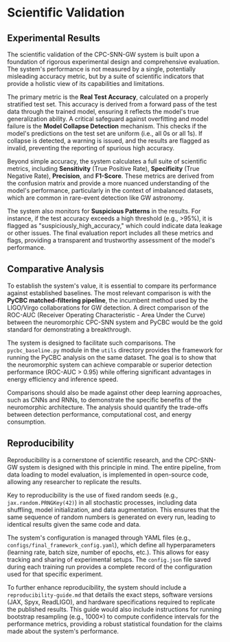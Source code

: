 # Scientific Validation

## Experimental Results

The scientific validation of the CPC-SNN-GW system is built upon a foundation of rigorous experimental design and comprehensive evaluation. The system's performance is not measured by a single, potentially misleading accuracy metric, but by a suite of scientific indicators that provide a holistic view of its capabilities and limitations.


The primary metric is the **Real Test Accuracy**, calculated on a properly stratified test set. This accuracy is derived from a forward pass of the test data through the trained model, ensuring it reflects the model's true generalization ability. A critical safeguard against overfitting and model failure is the **Model Collapse Detection** mechanism. This checks if the model's predictions on the test set are uniform (i.e., all 0s or all 1s). If collapse is detected, a warning is issued, and the results are flagged as invalid, preventing the reporting of spurious high accuracy.


Beyond simple accuracy, the system calculates a full suite of scientific metrics, including **Sensitivity** (True Positive Rate), **Specificity** (True Negative Rate), **Precision**, and **F1-Score**. These metrics are derived from the confusion matrix and provide a more nuanced understanding of the model's performance, particularly in the context of imbalanced datasets, which are common in rare-event detection like GW astronomy.


The system also monitors for **Suspicious Patterns** in the results. For instance, if the test accuracy exceeds a high threshold (e.g., >95%), it is flagged as "suspiciously_high_accuracy," which could indicate data leakage or other issues. The final evaluation report includes all these metrics and flags, providing a transparent and trustworthy assessment of the model's performance.


## Comparative Analysis

To establish the system's value, it is essential to compare its performance against established baselines. The most relevant comparison is with the **PyCBC matched-filtering pipeline**, the incumbent method used by the LIGO/Virgo collaborations for GW detection. A direct comparison of the ROC-AUC (Receiver Operating Characteristic - Area Under the Curve) between the neuromorphic CPC-SNN system and PyCBC would be the gold standard for demonstrating a breakthrough.


The system is designed to facilitate such comparisons. The `pycbc_baseline.py` module in the `utils` directory provides the framework for running the PyCBC analysis on the same dataset. The goal is to show that the neuromorphic system can achieve comparable or superior detection performance (ROC-AUC > 0.95) while offering significant advantages in energy efficiency and inference speed.


Comparisons should also be made against other deep learning approaches, such as CNNs and RNNs, to demonstrate the specific benefits of the neuromorphic architecture. The analysis should quantify the trade-offs between detection performance, computational cost, and energy consumption.


## Reproducibility

Reproducibility is a cornerstone of scientific research, and the CPC-SNN-GW system is designed with this principle in mind. The entire pipeline, from data loading to model evaluation, is implemented in open-source code, allowing any researcher to replicate the results.


Key to reproducibility is the use of fixed random seeds (e.g., `jax.random.PRNGKey(42)`) in all stochastic processes, including data shuffling, model initialization, and data augmentation. This ensures that the same sequence of random numbers is generated on every run, leading to identical results given the same code and data.


The system's configuration is managed through YAML files (e.g., `configs/final_framework_config.yaml`), which define all hyperparameters (learning rate, batch size, number of epochs, etc.). This allows for easy tracking and sharing of experimental setups. The `config.json` file saved during each training run provides a complete record of the configuration used for that specific experiment.


To further enhance reproducibility, the system should include a `reproducibility-guide.md` that details the exact steps, software versions (JAX, Spyx, ReadLIGO), and hardware specifications required to replicate the published results. This guide would also include instructions for running bootstrap resampling (e.g., 1000×) to compute confidence intervals for the performance metrics, providing a robust statistical foundation for the claims made about the system's performance.